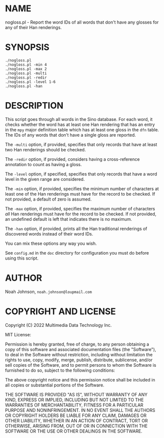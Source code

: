 # NAME

nogloss.pl - Report the word IDs of all words that don't have any
glosses for any of their Han renderings.

# SYNOPSIS

    ./nogloss.pl
    ./nogloss.pl -min 4
    ./nogloss.pl -max 2
    ./nogloss.pl -multi
    ./nogloss.pl -redir
    ./nogloss.pl -level 1-6
    ./nogloss.pl -han

# DESCRIPTION

This script goes through all words in the Sino database.  For each word,
it checks whether the word has at least one Han rendering that has an
entry in the `mpy` major definition table which has at least one gloss
in the `dfn` table.  The IDs of any words that don't have a single
gloss are reported.

The `-multi` option, if provided, specifies that only records that have
at least two Han renderings should be checked.

The `-redir` option, if provided, considers having a cross-reference
annotation to count as having a gloss.

The `-level` option, if specified, specifies that only records that
have a word level in the given range are considered.

The `-min` option, if provided, specifies the minimum number of
characters at least one of the Han renderings must have for the record
to be checked.  If not provided, a default of zero is assumed.

The `-max` option, if provided, specifies the maximum number of
characters _all_ Han renderings must have for the record to be checked.
If not provided, an undefined default is left that indicates there is no
maximum.

The `-han` option, if provided, prints all the Han traditional
renderings of discovered words instead of their word IDs.

You can mix these options any way you wish.

See `config.md` in the `doc` directory for configuration you must do
before using this script.

# AUTHOR

Noah Johnson, `noah.johnson@loupmail.com`

# COPYRIGHT AND LICENSE

Copyright (C) 2022 Multimedia Data Technology Inc.

MIT License:

Permission is hereby granted, free of charge, to any person obtaining a
copy of this software and associated documentation files
(the "Software"), to deal in the Software without restriction, including
without limitation the rights to use, copy, modify, merge, publish,
distribute, sublicense, and/or sell copies of the Software, and to
permit persons to whom the Software is furnished to do so, subject to
the following conditions:

The above copyright notice and this permission notice shall be included
in all copies or substantial portions of the Software.

THE SOFTWARE IS PROVIDED "AS IS", WITHOUT WARRANTY OF ANY KIND, EXPRESS
OR IMPLIED, INCLUDING BUT NOT LIMITED TO THE WARRANTIES OF
MERCHANTABILITY, FITNESS FOR A PARTICULAR PURPOSE AND NONINFRINGEMENT.
IN NO EVENT SHALL THE AUTHORS OR COPYRIGHT HOLDERS BE LIABLE FOR ANY
CLAIM, DAMAGES OR OTHER LIABILITY, WHETHER IN AN ACTION OF CONTRACT,
TORT OR OTHERWISE, ARISING FROM, OUT OF OR IN CONNECTION WITH THE
SOFTWARE OR THE USE OR OTHER DEALINGS IN THE SOFTWARE.
